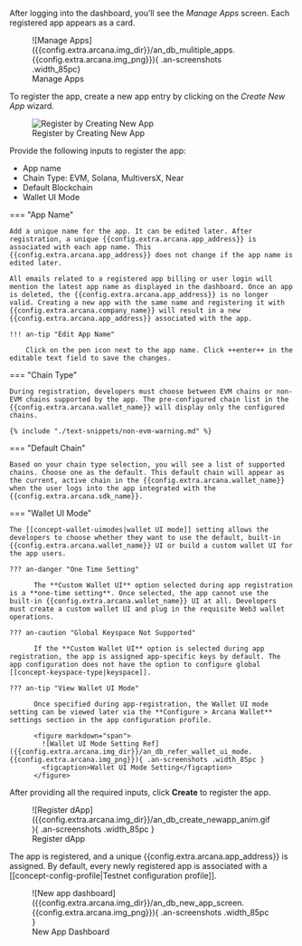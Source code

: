 After logging into the dashboard, you’ll see the *Manage Apps* screen. Each registered app appears as a card.

<figure markdown="span">
  ![Manage Apps]({{config.extra.arcana.img_dir}}/an_db_mulitiple_apps.{{config.extra.arcana.img_png}}){ .an-screenshots .width_85pc}
  <figcaption>Manage Apps</figcaption>
</figure>

To register the app, create a new app entry by clicking on the *Create New App* wizard.

<figure markdown="span">
  <img class="an-screenshots width_85pc" src="{{config.extra.arcana.img_dir}}/dashboard_newappwizard.{{config.extra.arcana.img_png}}" alt="Register by Creating New App"/> 
  <figcaption>Register by Creating New App</figcaption>
</figure>

Provide the following inputs to register the app:

* App name
* Chain Type: EVM, Solana, MultiversX, Near
* Default Blockchain
* Wallet UI Mode

=== "App Name"

    Add a unique name for the app. It can be edited later. After registration, a unique {{config.extra.arcana.app_address}} is associated with each app name. This {{config.extra.arcana.app_address}} does not change if the app name is edited later.

    All emails related to a registered app billing or user login will mention the latest app name as displayed in the dashboard. Once an app is deleted, the {{config.extra.arcana.app_address}} is no longer valid. Creating a new app with the same name and registering it with {{config.extra.arcana.company_name}} will result in a new {{config.extra.arcana.app_address}} associated with the app.

    !!! an-tip "Edit App Name"

        Click on the pen icon next to the app name. Click ++enter++ in the editable text field to save the changes.

=== "Chain Type"

    During registration, developers must choose between EVM chains or non-EVM chains supported by the app. The pre-configured chain list in the {{config.extra.arcana.wallet_name}} will display only the configured chains.

    {% include "./text-snippets/non-evm-warning.md" %}

=== "Default Chain"

    Based on your chain type selection, you will see a list of supported chains. Choose one as the default. This default chain will appear as the current, active chain in the {{config.extra.arcana.wallet_name}} when the user logs into the app integrated with the {{config.extra.arcana.sdk_name}}.

=== "Wallet UI Mode"

    The [[concept-wallet-uimodes|wallet UI mode]] setting allows the developers to choose whether they want to use the default, built-in {{config.extra.arcana.wallet_name}} UI or build a custom wallet UI for the app users. 

    ??? an-danger "One Time Setting"

          The **Custom Wallet UI** option selected during app registration is a **one-time setting**. Once selected, the app cannot use the built-in {{config.extra.arcana.wallet_name}} UI at all. Developers must create a custom wallet UI and plug in the requisite Web3 wallet operations.

    ??? an-caution "Global Keyspace Not Supported"

          If the **Custom Wallet UI** option is selected during app registration, the app is assigned app-specific keys by default. The app configuration does not have the option to configure global [[concept-keyspace-type|keyspace]].

    ??? an-tip "View Wallet UI Mode"

          Once specified during app-registration, the Wallet UI mode setting can be viewed later via the **Configure > Arcana Wallet** settings section in the app configuration profile. 

          <figure markdown="span">
            ![Wallet UI Mode Setting Ref]({{config.extra.arcana.img_dir}}/an_db_refer_wallet_ui_mode.{{config.extra.arcana.img_png}}){ .an-screenshots .width_85pc }
            <figcaption>Wallet UI Mode Setting</figcaption>
          </figure>
      
After providing all the required inputs, click **Create** to register the app.

<figure markdown="span">
  ![Register dApp]({{config.extra.arcana.img_dir}}/an_db_create_newapp_anim.gif){ .an-screenshots .width_85pc }
  <figcaption>Register dApp</figcaption>
</figure>

The app is registered, and a unique {{config.extra.arcana.app_address}} is assigned. By default, every newly registered app is associated with a [[concept-config-profile|Testnet configuration profile]]. 

<figure markdown="span">
  ![New app dashboard]({{config.extra.arcana.img_dir}}/an_db_new_app_screen.{{config.extra.arcana.img_png}}){ .an-screenshots .width_85pc }
  <figcaption>New App Dashboard</figcaption>
</figure>
